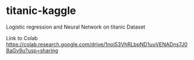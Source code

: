 # titanic-kaggle
Logistic regression and Neural Network on titanic Dataset

Link to Colab
https://colab.research.google.com/drive/1noj53VhRLbpND1uuVENADns7J0BaGv9u?usp=sharing

